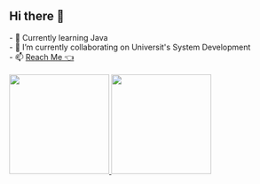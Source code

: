 ## Hi there 👋
<main>
  - 🏴󠁩󠁤󠁪󠁷󠁿 Currently learning Java<br>
  - 👯 I’m currently collaborating on Universit's System Development<br>
  - 📫 <a href="mat_mv.bio.link">Reach Me 👈</a><br>
  <br>
  <div>
    <a href="https://github.com/matmv21">
    <img height="180em" src="https://github-readme-stats.vercel.app/api?username=matmv21&show_icons=true&theme=merko&include_all_commits=true&count_private=true"/>
    <img height="180em" src="https://github-readme-stats.vercel.app/api/top-langs/?username=matmv21&layout=compact&langs_count=16&theme=merko"/>
  </div>
  
<br>

  <div>
    
  </div>
  
</main>
